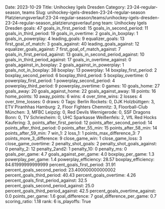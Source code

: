 Date: 2023-10-29
Title: Unihockey Igels Dresden
Category: 23-24-regular-season, teams
Slug: unihockey-igels-dresden-23-24-regular-season
Platzierungsverlauf:23-24-regular-season/teams/unihockey-igels-dresden-23-24-regular-season_platzierungsverlauf.png
team: Unihockey Igels Dresden
goals: 47
goals_in_first_period: 15
goals_in_second_period: 11
goals_in_third_period: 19
goals_in_overtime: 2
goals_in_boxplay: 1
goals_in_powerplay: 4
leading_goals: 9
equalizer_goals: 13
first_goal_of_match: 3
goals_against: 40
leading_goals_against: 12
equalizer_goals_against: 7
first_goal_of_match_against: 7
goals_in_first_period_against: 13
goals_in_second_period_against: 10
goals_in_third_period_against: 17
goals_in_overtime_against: 0
goals_against_in_boxplay: 2
goals_against_in_powerplay: 1
goals_not_in_boxplay: 38
boxplay: 13
powerplay: 14
boxplay_first_period: 2
boxplay_second_period: 6
boxplay_third_period: 5
boxplay_overtime: 0
powerplay_first_period: 1
powerplay_second_period: 4
powerplay_third_period: 9
powerplay_overtime: 0
games: 10
goals_home: 27
goals_away: 20
goals_against_home: 22
goals_against_away: 18
points: 16
home_points: 10
away_points: 6
wins: 4
over_time_wins: 2
losses: 4
over_time_losses: 0
draws: 0
Tags:  Berlin Rockets: 0,  DJK Holzbüttgen: 3,  ETV Piranhhas Hamburg: 2,  Floor Fighters Chemnitz: 3,  Floorball-Club München: 3,  MFBC Leipzig: 0,  Red Devils Wernigerode: 0,  SSF Dragons Bonn: 0,  TV Schriesheim: 0,  UHC Sparkasse Weißenfels: 2,  VfL Red Hocks Kaufering: 3,
points_after_first_period: 12
points_after_second_period: 14
points_after_third_period: 0
points_after_55_min: 15
points_after_58_min: 14
points_after_59_min: 7
win_1: 2
loss_1: 1
points_max_difference_3: 7
points_more_3_difference: 9
close_game_win: 1
close_game_loss: 3
close_game_overtime: 2
penalty_shot_goals: 2
penalty_shot_goals_against: 0
penalty_2: 12
penalty_2and2: 1
penalty_10: 0
penalty_ms: 0
goals_per_game: 4.7
goals_against_per_game: 4.0
boxplay_per_game: 1.3
powerplay_per_game: 1.4
powerplay_efficiency: 28.57
boxplay_efficiency: 84.61999999999999
percent_goals_first_period: 31.91
percent_goals_second_period: 23.400000000000002
percent_goals_third_period: 40.43
percent_goals_overtime: 4.26
percent_goals_first_period_against: 32.5
percent_goals_second_period_against: 25.0
percent_goals_third_period_against: 42.5
percent_goals_overtime_against: 0.0
points_per_game: 1.6
goal_difference: 7
goal_difference_per_game: 0.7
scoring_ratio: 1.18
rank: 6
is_playoffs: True
